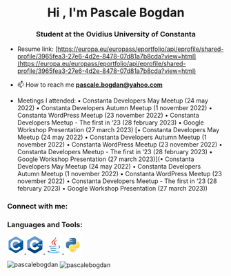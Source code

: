<h1 align="center">Hi , I'm Pascale Bogdan</h1>
<h3 align="center">Student at the Ovidius University of Constanta</h3>

- Resume link: [https://europa.eu/europass/eportfolio/api/eprofile/shared-profile/3965fea3-27e6-4d2e-8478-07d81a7b8cda?view=html](https://europa.eu/europass/eportfolio/api/eprofile/shared-profile/3965fea3-27e6-4d2e-8478-07d81a7b8cda?view=html)

- 📫 How to reach me **pascale.bogdan@yahoo.com**

- Meetings I attended: • Constanta Developers May Meetup (24 may 2022) • Constanta Developers Autumn Meetup (1 november 2022) • Constanta WordPress Meetup (23 november 2022) • Constanta Developers Meetup - The first in ‘23 (28 february 2023) • Google Workshop Presentation (27 march 2023) [• Constanta Developers May Meetup (24 may 2022) • Constanta Developers Autumn Meetup (1 november 2022) • Constanta WordPress Meetup (23 november 2022) • Constanta Developers Meetup - The first in ‘23 (28 february 2023) • Google Workshop Presentation (27 march 2023)](• Constanta Developers May Meetup (24 may 2022) • Constanta Developers Autumn Meetup (1 november 2022) • Constanta WordPress Meetup (23 november 2022) • Constanta Developers Meetup - The first in ‘23 (28 february 2023) • Google Workshop Presentation (27 march 2023))

<h3 align="left">Connect with me:</h3>
<p align="left">
</p>

<h3 align="left">Languages and Tools:</h3>
<p align="left"> <a href="https://www.cprogramming.com/" target="_blank" rel="noreferrer"> <img src="https://raw.githubusercontent.com/devicons/devicon/master/icons/c/c-original.svg" alt="c" width="40" height="40"/> </a> <a href="https://www.w3schools.com/cpp/" target="_blank" rel="noreferrer"> <img src="https://raw.githubusercontent.com/devicons/devicon/master/icons/cplusplus/cplusplus-original.svg" alt="cplusplus" width="40" height="40"/> </a> <a href="https://www.java.com" target="_blank" rel="noreferrer"> <img src="https://raw.githubusercontent.com/devicons/devicon/master/icons/java/java-original.svg" alt="java" width="40" height="40"/> </a> <a href="https://www.python.org" target="_blank" rel="noreferrer"> <img src="https://raw.githubusercontent.com/devicons/devicon/master/icons/python/python-original.svg" alt="python" width="40" height="40"/> </a> </p>

<p><img align="left" src="https://github-readme-stats.vercel.app/api/top-langs?username=pascalebogdan&show_icons=true&locale=en&layout=compact" alt="pascalebogdan" /></p>

<p>&nbsp;<img align="center" src="https://github-readme-stats.vercel.app/api?username=pascalebogdan&show_icons=true&locale=en" alt="pascalebogdan" /></p>

